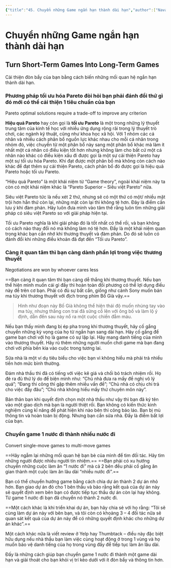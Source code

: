 ```yaml
---
{"title":"45. Chuyển những Game ngắn hạn thành dài hạn","author":["Naval Ravikant"],"type":"chapter","category":"finance","related":["[[💸 Làm giàu không cần may mắn]]"],"word-count":1045,"dg-publish":true,"dg-hide":true,"tags":["publish","Naval-Ravikant","rich","finance"],"deck":"Everything::Knowledge","anki tags":"knowledge","permalink":"/45-chuyen-nhung-game-ngan-han-thanh-dai-han/","hide":true,"dgPassFrontmatter":true}
---
```


# Chuyển những Game ngắn hạn thành dài hạn
## Turn Short-Term Games Into Long-Term Games

Cải thiện đòn bẩy của bạn bằng cách biến những mối quan hệ ngắn hạn thành dài hạn.

### Phương pháp tối ưu hóa Pareto đòi hỏi bạn phải đánh đổi thứ gì đó mới có thể cải thiện 1 tiêu chuẩn của bạn
Pareto optimal solutions require a trade-off to improve any criterion

**Hiệu quả Pareto** hay còn gọi là **tối ưu Pareto** là một trong những lý thuyết trung tâm của kinh tế học với nhiều ứng dụng rộng rãi trong lý thuyết trò chơi, các ngành kỹ thuật, cũng như khoa học xã hội. Với 1 nhóm các cá nhân và nhiều cách phân bổ nguồn lực khác nhau cho mỗi cá nhân trong nhóm đó, việc chuyển từ một phân bổ này sang một phân bổ khác mà làm ít nhất một cá nhân có điều kiện tốt hơn nhưng không làm cho bất cứ một cá nhân nào khác có điều kiện xấu đi được gọi là một sự cải thiện Pareto hay một sự tối ưu hóa Pareto. Khi đạt được một phân bổ mà không còn cách nào khác để đạt thêm sự cải thiện Pareto, cách phân bổ đó được gọi là hiệu quả Pareto hoặc tối ưu Pareto.

“Hiệu quả Pareto” là một khái niệm từ “Game theory”, ngoài khái niệm này ta còn có một khái niệm khác là “Pareto Superior – Siêu việt Pareto” nữa.

Siêu việt Pareto tức là nếu xét 2 thứ, nhưng sẽ có một thứ có một/ nhiều mặt trội hơn hẳn thứ còn lại, những mặt còn lại thì không tệ hơn. Đây là điểm cần lưu ý khi đàm phán. Hãy luôn đưa mình vào tâm thế rằng luôn tìm những giải pháp có siêu việt Pareto so với giải pháp hiện tại.

Tối ưu Pareto nghĩa là khi giải pháp đó là tốt nhất có thể rồi, và bạn không có cách nào thay đổi nó mà không làm nó tệ hơn. Đấy là một khái niệm quan trọng khác bạn cần nhớ khi thương thuyết và đàm phán. Do đó sẽ luôn có đánh đổi khi những điều khoản đã đạt đến “Tối ưu Pareto”.

### Càng ít quan tâm thì bạn càng dành phần lợi trong việc thương thuyết
Negotiations are won by whoever cares less

==Bạn càng ít quan tâm thì bạn càng dễ thắng khi thương thuyết. Nếu bạn thể hiện mình muốn cái gì đấy thì hoàn toàn đối phương có thể lợi dụng điều này để trên cơ bạn. Phải có đủ sự bất cần, giống như cảnh Sony muốn bán ma túy khi thương thuyết với địch trong phim Bố Già vậy.==

> Hình như đoạn này Bố Già không thể hiện thái độ muốn nhúng tay vào ma túy, nhưng thằng con trai đã sừng cồ lên với ông bố và làm lộ ý định, dẫn đến sau này nổ ra một cuộc chiến đẫm máu.

Nếu bạn thấy mình đang bị ép pha trong khi thương thuyết, hãy cố gắng chuyển những kỳ vọng của họ từ ngắn hạn sang dài hạn. Hãy cố gắng để game bạn chơi với họ là game có sự lặp lại. Hãy mang danh tiếng của mình vào thương thuyết. Hãy rủ thêm những người muốn chơi game mà bạn đang chơi với phía bên kia vào cuộc trong tương lai.

Sửa nhà là một ví dụ tiêu biểu cho việc bạn vì không hiểu mà phải trả nhiều tiền hơn mức bình thường.

Đám nhà thầu thì đã có tiếng với việc kê giá và chối bỏ trách nhiệm rồi. Họ đẻ ra đủ thứ lý do để biện minh như: “Chủ nhà đưa ra mấy đề nghị vô lý quá”; “Đang thi công thì gặp thêm nhiều vấn đề”; “Chủ nhà có chịu chi trả cho việc đấy đâu”; “Chủ nhà không hiểu mấy thứ chuyên môn này”.

Bản thân bạn khi quyết định chọn một nhà thầu như vậy thì bạn đã ký tên vào một giao dịch mà bạn là người thiệt rồi. Bạn không có kiến thức kinh nghiệm cùng kĩ năng để phát hiện khi nào bên thi công báo láo. Bạn bị mù thông tin và hoàn toàn bị động. Nhưng bạn cần sửa nhà. Đấy là điểm bất lợi của bạn.

### Chuyển game 1 nước đi thành nhiều nước đi
Convert single-move games to multi-move games

==Hãy ngẫm lại những mối quan hệ bạn bè của mình để tìm đối tác. Hãy tìm những người được nhiều người tín nhiệm.== ==Bạn phải có xu hướng chuyển những cuộc làm ăn “1 nước đi” mà cả 2 bên đều phải cố gắng ăn gian thành một cuộc làm ăn lâu dài “nhiều nước đi”.==

Bạn có thể chuyển hướng game bằng cách chia dự án thành 2 dự án nhỏ hơn. Bạn giao dự án đó cho 1 bên thầu và bảo rằng kết quả của dự án này sẽ quyết định xem bên bạn có được tiếp tục thầu dự án còn lại hay không. Từ game 1 nước đi bạn đã chuyển nó thành 2 nước đi.

==Một cách khác là khi triển khai dự án, bạn hãy chia sẻ với họ rằng: “Tôi sẽ cùng làm dự án này với bên bạn, và tôi còn có khoảng 3 – 4 đối tác nữa sẽ quan sát kết quả của dự án này để có những quyết định khác cho những dự án khác”.==

Một cách khác nữa là viết review ở Yelp hay Thumbtack – điều này đặc biệt hữu dụng nếu nhà thầu bạn làm việc cùng hoạt động ở trong 1 vùng và họ muốn bảo vệ danh tiếng của họ trong vùng đấy để tiếp tục làm ăn lâu dài.

Đấy là những cách giúp bạn chuyển game 1 nước đi thành một game dài hạn và giải thoát cho bạn khỏi vị trí kèo dưới với ít đòn bẩy và thông tin hơn.